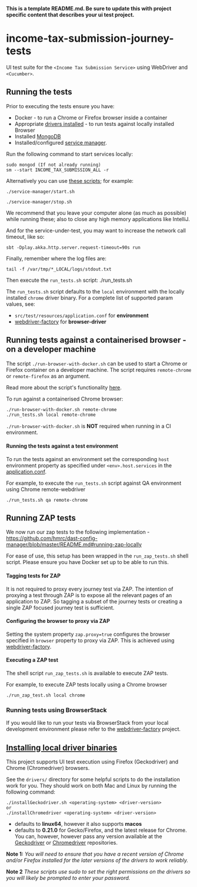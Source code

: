 **This is a template README.md.  Be sure to update this with project specific content that describes your ui test project.**

# income-tax-submission-journey-tests
UI test suite for the `<Income Tax Submission Service>` using WebDriver and `<Cucumber>`.

## Running the tests

Prior to executing the tests ensure you have:
 - Docker - to run a Chrome or Firefox browser inside a container 
 - Appropriate [drivers installed](#install-driver-binary) - to run tests against locally installed Browser
 - Installed [MongoDB](https://docs.mongodb.com/manual/installation/) 
 - Installed/configured [service manager](https://github.com/hmrc/service-manager).  

Run the following command to start services locally:

    sudo mongod (If not already running)
    sm --start INCOME_TAX_SUBMISSION_ALL -r

Alternatively you can use [these scripts](./service-manager); for example:

``` 
./service-manager/start.sh
```

``` 
./service-manager/stop.sh
```

We recommend that you leave your computer alone (as much as possible) while running these; also to close any high memory applications like IntelliJ.

And for the service-under-test, you may want to increase the network call timeout, like so:

``` 
sbt -Dplay.akka.http.server.request-timeout=90s run
```

Finally, remember where the log files are:

``` 
tail -f /var/tmp/*_LOCAL/logs/stdout.txt
```


Then execute the `run_tests.sh` script:
./run_tests.sh <environment> <browser-driver>

The `run_tests.sh` script defaults to the `local` environment with the locally installed `chrome` driver binary.  For a complete list of supported param values, see:
 - `src/test/resources/application.conf` for **environment** 
 - [webdriver-factory](https://github.com/hmrc/webdriver-factory#2-instantiating-a-browser-with-default-options) for **browser-driver**

## Running tests against a containerised browser - on a developer machine

The script `./run-browser-with-docker.sh` can be used to start a Chrome or Firefox container on a developer machine. 
The script requires `remote-chrome` or `remote-firefox` as an argument.

Read more about the script's functionality [here](run-browser-with-docker.sh).

To run against a containerised Chrome browser:

```bash
./run-browser-with-docker.sh remote-chrome 
./run_tests.sh local remote-chrome
```

`./run-browser-with-docker.sh` is **NOT** required when running in a CI environment. 

#### Running the tests against a test environment

To run the tests against an environment set the corresponding `host` environment property as specified under
 `<env>.host.services` in the [application.conf](/src/test/resources/application.conf). 

For example, to execute the `run_tests.sh` script against QA  environment using Chrome remote-webdriver

    ./run_tests.sh qa remote-chrome

## Running ZAP tests

We now run our zap tests to the following implementation - https://github.com/hmrc/dast-config-manager/blob/master/README.md#running-zap-locally

For ease of use, this setup has been wrapped in the `run_zap_tests.sh` shell script. Please ensure you have Docker set up to be able to run this.

#### Tagging tests for ZAP

It is not required to proxy every journey test via ZAP. The intention of proxying a test through ZAP is to expose all the
 relevant pages of an application to ZAP. So tagging a subset of the journey tests or creating a 
 single ZAP focused journey test is sufficient.

#### Configuring the browser to proxy via ZAP 

Setting the system property `zap.proxy=true` configures the browser specified in `browser` property to proxy via ZAP. 
This is achieved using [webdriver-factory](https://github.com/hmrc/webdriver-factory#proxying-trafic-via-zap).  

#### Executing a ZAP test

The shell script `run_zap_tests.sh` is available to execute ZAP tests. 

For example, to execute ZAP tests locally using a Chrome browser

```
./run_zap_test.sh local chrome
```

### Running tests using BrowserStack
If you would like to run your tests via BrowserStack from your local development environment please refer to the [webdriver-factory](https://github.com/hmrc/webdriver-factory/blob/master/README.md/#user-content-running-tests-using-browser-stack) project.

## [Installing local driver binaries](#install-driver-binaries)

This project supports UI test execution using Firefox (Geckodriver) and Chrome (Chromedriver) browsers. 

See the `drivers/` directory for some helpful scripts to do the installation work for you.  They should work on both Mac and Linux by running the following command:

    ./installGeckodriver.sh <operating-system> <driver-version>
    or
    ./installChromedriver <operating-system> <driver-version>

- *<operating-system>* defaults to **linux64**, however it also supports **macos**
- *<driver-version>* defaults to **0.21.0** for Gecko/Firefox, and the latest release for Chrome.  You can, however, however pass any version available at the [Geckodriver](https://github.com/mozilla/geckodriver/tags) or [Chromedriver](http://chromedriver.storage.googleapis.com/) repositories.

**Note 1:** *You will need to ensure that you have a recent version of Chrome and/or Firefox installed for the later versions of the drivers to work reliably.*

**Note 2** *These scripts use sudo to set the right permissions on the drivers so you will likely be prompted to enter your password.*